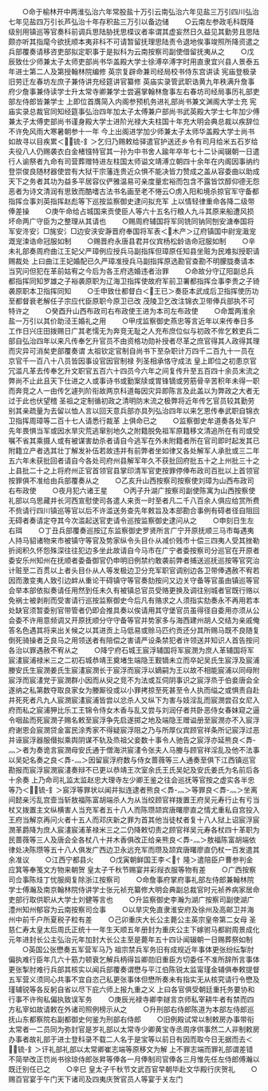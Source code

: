 <!-- { "loadSidebar": true } -->
　　○命于榆林开中两淮弘治六年常股盐十万引云南弘治六年见盐三万引四川弘治七年见盐四万引长芦弘治十年存积盐三万引以备边储
　　○云南左参政毛科既降级别用镇巡等官奏科前调兵思陆胁抚思楪议者率谓其虚妄然日久益见其勤劳且思陆颇亦听其指麾今欲抚顺本夷非科不可请暂留抚理思陆责令退地俟事竣照所降资遣之兵部覆奏请移咨吏部拟定职事于是拟科为云南按察司副使借留抚夷从之
　　○戊辰致仕少师兼太子太师吏部尚书华盖殿大学士徐溥卒溥字时用直隶宜兴县人景泰五年进士第二人及第授翰林院编修  英宗复辟命兼司经局校书侍东宫讲读  宪庙登极录旧劳迁左春坊左庶子兼侍讲充经筵讲官纂修  英庙实录管武职诰黄九年秩满升詹事府少詹事兼侍读学士升太常寺卿兼学士尝遍掌翰林詹事左右春坊司经局事历礼部吏部左侍郎皆兼学士  上即位首膺简入内阁参预机务进礼部尚书兼文渊阁大学士充  宪庙实录总裁官同知经筵事弘治四年加太子太傅兼户部尚书武英殿大学士七年加少傅兼太子太傅吏部尚书谨身殿大学士进阶光禄大夫柱国十年充大明会典总裁以疾辞位不许免风雨大寒暑朝参十一年  今上出阁进学加少师兼太子太师华盖殿大学士尚书如故寻以目疾累＜锍-釒＞乞归乃赐敕给驿遣官护送还乡令有司月给米五石岁给夫役八人仍赐袭衣白金楮镪特官其一孙为中书舍人踰年卒年七十二讣闻辍朝一日遣行人谕祭者九命有司营葬赠特进左柱国太师谥文靖溥立朝四十余年在内阁因事纳约登崇俊良随材器使尝有大狱干宗藩连贵近众惧不能决皆力赞成之盖从容委曲以助成天下之务者其功为益多平居容仪俨雅温易可亲度量宏裕而包含不露皆饮醇仰德无怨恶者为诗文清润有思致而酷嗜古法书名画至老不惓云○虏入阳和境杀掠官军守备都指挥佥事刘英指挥赵彪等下巡按监察御史逮问拟充军  上以情轻律重命各降二级带俸差操
　　○庚午命给占城国来贡使臣人等六十五名行粮人九斗其原来船遭风损坏命两广守臣为之整理从其请也
　　○赐周府辅国将军同铣同钠同刨安溏奉国将军安泈安氵□旄安氵□边安浃安瀞晋府奉国将军表＜木产＞辽府镇国中尉宠濈宠溉宠涑诰命冠服如制
　　○赐晋府永唐县君并仪宾杨松龄诰命冠服如制
　　○辛未礼部奏周府曲江王妃父严璋例应授兵马副指挥但璋原任知县坐赃为民难拟授职请赐裁处  上曰曲江王妃婚配已久严璋准授兵马副指挥原选勘官查勘不明朦胧奏请本当究问但犯在革前姑宥之今后为各王府选婚违者治罪
　　○命故分守辽阳副总兵都指挥同知罗雄之子裕袭原职为辽海卫指挥使故府军前卫署都指挥佥事李贵之子锜袭原职本卫指挥同知
　　○壬申致仕都督白＜王已＞奏臣本武成后卫指挥使历功至都督衰老解任子宗应代臣原职今原卫已改  茂陵卫乞改注锦衣卫带俸兵部执不可特许之
　　○癸酉升山西布政司右布政使王进为本司左布政使
　　○命鬻两淮余盐一万引以其价助泾王婚礼之用
　　○甲戌监察御史燕忠等言近年以来传奉日多工作日兴庄田拨赐日广其老懦无为奔竞无耻之人充布庶位似与初政不侔乞敕吏兵二部自弘治四年以来凡传奉乞升官员不由资格功勋补授者尽革之庶官得其人政得其理而灾异可消矣吏部覆奏谓  太祖钦定官制自尚书下至杂职计万四千二百九十一员在京官千一百八十八员皆因事设官因官制禄  列圣相承恪守成法  皇上即位之初患京官冗滥凡革去传奉乞升文职官五百六十四员今六年之间复传升至五百四十余员末流之弊尚不止此且天下仕进之人或事诗书或勤案牍或胃锋镝或劳筋骨辛苦积年未得一职而奔竞之人一由传乞遽列阶衔故两京科道每因灾异即陈言及此盖以为弊政之大者无过于此也伏望稽  圣祖之定制循初政之清明防末流之极弊将近年传乞官员较其勤劳别其亲疏量为去留以恤人言以回天意兵部亦具列弘治四年以来乞恩传奉武职自锦衣卫指挥周璋等二百十七人请悉行裁革  上俱命已之
　　○监察御史牟道奏各处军户先年畏惧当军或因水旱灾荒逃窜别地久之附籍脱免祖军原籍移文清追所在有司或受嘱不省其乘摄人或有被谋害劫杀者请自今逃军在外未附籍者所在官司即时起发其已附籍立产者选其壮丁解发补伍若故违并有前弊者坐如律又各处解军人承批或三二年五六年未获批回者请自今各处司府州县解军年久不获批回府批五十之上州批三十之上县批二十之上将府州正官首领官县掌印清军官吏按罪停俸布政司百批以上首领官按罪俱不准给由兵部覆奏从之
　　○乙亥升山西按察司按察使刘璋为山西布政司右布政使
　　○夜月犯六诸王星
　　○丙子升湖广按察司副使陈寓为山西按察使  礼部以乌思藏并长河西宣慰使司各遣人来贡一时至者凡二千八百余人俱应给赏所费不赀请行四川镇巡等官以后不许滥送务查先年敕旨及本部勘合事例有碍者径自阻回无碍者奏请定夺其今次滥起送官吏请令巡按监察御史逮问从之
　　○申刻日生左右珥
　　○丁丑兵部覆奏巡按辽东监察御史罗贤所言广宁开原抚顺三马市每遇夷人持马貂诸物来市被镇守等官及势家纵令头目仆从减价贱市十偿三四夷人受其挫勒折阅积久怀怨殊深往往犯边多坐此故请自今马市在广宁者委按察司分巡官在开原者委安乐州知州在抚顺者委备御官仍申明旧例禁约敢袭前弊者捕送巡抚巡按等官究治计赃至二百贯以上者头目仆从人等发极边卫分充军职官调别边各卫带俸遇赦不宥若因而激变夷人致引边衅从重论干碍镇守等官奏劾按问又边关守备等官虽由镇巡等官会举本部依拟奏请任用然到任未久有被镇总官员受赂更换及调往别城者官既行赂以免祸士被剥削而受害请行巡按监察御史今后凡有赂求之人须指实劾奏永不再用若本处缺官须暂委别官带管者仍即会推具奏以俟请用其守堡官员虽得径自委用亦须从公会委不许用意频调又开原抚顺分守守备等官并势家多与海西建州胡人交结为亲戚俺答名色遇其将来出关候之以其进贡上马低易或赊马匹约贡还分其所赐马既不良随复倒死骑操者乏良马之用领送者有陪偿之害请严设条禁犯者许领送并知识人首告按问各治以罪遇赦不宥从之
　　○降宁府石城王宸浮辅国将军宸潣为庶人革辅国将军宸澅宸浦禄米三之二初石城恭靖王奠堵生端隐王觐镝未立而卒妃吴氏生宸浮及宸浦媵安氏生宸潣姜氏生宸澅宸潣长于宸浮而宸浮以嫡嗣为王以故不相能宸浦以同母附宸浮而宸澅党于宸潣群小因而从臾之竞不为法或互伺阴事识之宸浮烝于伯妾唐会全遂纳之私第数夺取良家女为媵厮役或以小罪拷掠至死甚至令人执而缢之或惧责自赴井死死者凡九人宸潣宸澅宸浦皆尝以忿杀人又纵下为害与妓淫乱而宸潣尝召女尼入府而私之宸浦狎比乐工王锦令侍女木香与乱又尝与刘润仔者共卧恶侍女春妹窥之逼令咽盐而死宸潣子赐名敕至宸浮争先启遂掷之地及端隐王赠谥册至宸潣亦不入宸浮府谢恩会宸潣贷金富民涂秀家不得疑宸浮阻之乃与所厚仪宾顾官祥条所记宸浮过恶并诬宸浮器服僣拟乘舆阴谋不轨及烝祖父妾数十事令人驰告之宸浮亦延熊良＜馵-灬＞者为奏诡言宸潣母安氏通于僧海洪宸澅令张夫人马媵与顾官祥淫乱及他不法事以吴妃名奏之良＜馵-灬＞因留宸浮府数与侍女蔷薇等三人通奏至俱下江西镇巡官勘报而宸浮宸潣宸澅奏辩不已更以恭靖王次室余氏王氏吴妃及安氏姜氏为名前后各十余奏  上乃命司礼监太监赵忠大理寺左少卿王鉴之往会巡抚等官按之虚实各半忠等乃＜锍-釒＞宸浮等罪状以闻并拟连逮者熊良＜馵-灬＞等罪良＜馵-灬＞坐离间懿亲污乱宫壸当斩敖福陈富胡端杀人为从当绞顾官祥拨置王府吴元寿行止有亏当杖又拨置主文纵横害人当充军者五十八人而陈瓒颉宾唐曙廖直之情尤重私自宫投入王府当解京再问火者十五人而邓庆新之罪为首其他当徒杖者复十八人狱上诏宸浮宸潣革爵降为庶人宸澅宸浦革禄米三之二仍降敕切责之顾官祥吴元寿各杖四十革职为民蔷薇等三人及唐会全各杖八十并木香俱改正给亲熊良＜馵-灬＞敖福陈富胡端依律处决陈瓒等五十八人俱发广西边卫永远充军而瓒及颉宾唐曙廖直仍杖一百发遣其余准议
　　○江西宁都县火
　　○戊寅朝鲜国王李＜忄隆＞遣陪臣户曹参判金应箕等奉笺文方物来朝贺  皇太子千秋节赐宴并彩叚衣服等物有差
　　○广西按察司佥事陈烓丁忧服阕复除浙江按察司
　　○命詹事府掌府事礼部左侍郎兼翰林院学士傅瀚及南京翰林院侍讲学士张元祯充纂修大明会典副总裁官时元祯养病家居命吏部行取供职从大学士刘健等言也
　　○升监察御史李瀚为湖广按察司副使湖广澧州知州郁容为云南按察司佥事
　　○以旱灾免直隶淮安府及徐州及高邮卫并海州中前千户所夏税子粒有差
　　○己卯重庆大长公主薨公主英宗皇帝第二女母  圣慈仁寿太皇太后周氏正统十一年生天顺五年册封为重庆公主下嫁驸马都尉周景成化元年进封长公主弘治元年加封大长公主至是薨年五十四讣闻辍朝一日赐葬祭如制
　　○英国公张懋奏五军营军马乃  祖宗禁兵军务旧有成规近年事体更张纷纭掣肘偏执难行臣年几六十筋力顿衰乞解兵柄得旨卿勋旧重臣方切委任不准所辞所言事体更张掣肘难行兵部其核实以闻兵部覆奏谓懋与平江伯陈锐太监甯瑾金辅俱奉敕提督五军营义须同心共事不宜自恣己私更张事体但懋所奏未有指实无从核究请行令懋及瑾辅锐等各反躬自省以尽下庇六师上报九重之义  上曰各官俱受朝廷重托务要协和行事不许徇私偏执致误军务
　　○庚辰光禄寺卿李鐩言京师私宰耕牛者有禁而四方私宰如故请敕在外诸司照例榜示从之
　　○升刑部右侍郎陈道为本部左侍郎巡抚山东都察院右副都御史何鉴为刑部右侍郎
　　○旧例殿试常以制敕房办事带衔太常者一二员同为弥封官是岁礼部以太常寺少卿黄宝寺丞周序供事然二人非制敕房办事者故礼部于进士登科录不载二人名于是宝等以前日有因而取今日无据而去＜锍-釒＞讦礼部礼部以太常卿崔志端等原移文为解  上不罪志端而罪礼部谓差错不简举改正罚尚书徐琼侍郎张昇等俸各一月俸制司官俸各三月惟先任左侍郎傅瀚以既迁别任已之
　　○辛巳  皇太子千秋节文武百官早朝毕赴文华殿行庆贺礼
　　○赐百官宴于午门天下诸司及四夷庆贺官员人等宴于关左门
